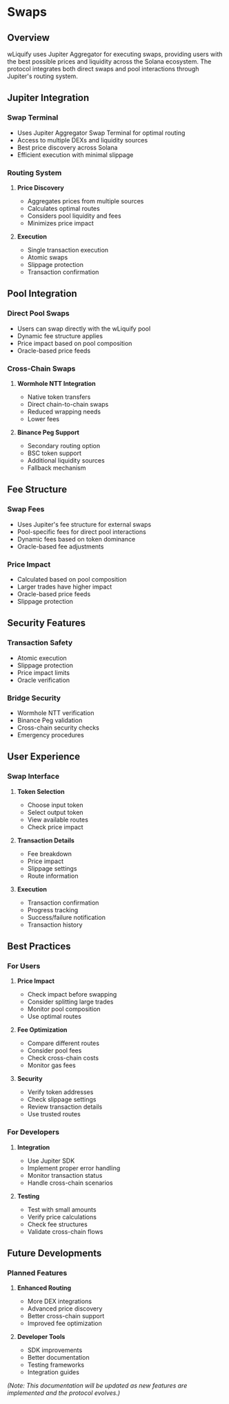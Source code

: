# Swaps

## Overview

wLiquify uses Jupiter Aggregator for executing swaps, providing users with the best possible prices and liquidity across the Solana ecosystem. The protocol integrates both direct swaps and pool interactions through Jupiter's routing system.

## Jupiter Integration

### Swap Terminal
- Uses Jupiter Aggregator Swap Terminal for optimal routing
- Access to multiple DEXs and liquidity sources
- Best price discovery across Solana
- Efficient execution with minimal slippage

### Routing System
1. **Price Discovery**
   - Aggregates prices from multiple sources
   - Calculates optimal routes
   - Considers pool liquidity and fees
   - Minimizes price impact

2. **Execution**
   - Single transaction execution
   - Atomic swaps
   - Slippage protection
   - Transaction confirmation

## Pool Integration

### Direct Pool Swaps
- Users can swap directly with the wLiquify pool
- Dynamic fee structure applies
- Price impact based on pool composition
- Oracle-based price feeds

### Cross-Chain Swaps
1. **Wormhole NTT Integration**
   - Native token transfers
   - Direct chain-to-chain swaps
   - Reduced wrapping needs
   - Lower fees

2. **Binance Peg Support**
   - Secondary routing option
   - BSC token support
   - Additional liquidity sources
   - Fallback mechanism

## Fee Structure

### Swap Fees
- Uses Jupiter's fee structure for external swaps
- Pool-specific fees for direct pool interactions
- Dynamic fees based on token dominance
- Oracle-based fee adjustments

### Price Impact
- Calculated based on pool composition
- Larger trades have higher impact
- Oracle-based price feeds
- Slippage protection

## Security Features

### Transaction Safety
- Atomic execution
- Slippage protection
- Price impact limits
- Oracle verification

### Bridge Security
- Wormhole NTT verification
- Binance Peg validation
- Cross-chain security checks
- Emergency procedures

## User Experience

### Swap Interface
1. **Token Selection**
   - Choose input token
   - Select output token
   - View available routes
   - Check price impact

2. **Transaction Details**
   - Fee breakdown
   - Price impact
   - Slippage settings
   - Route information

3. **Execution**
   - Transaction confirmation
   - Progress tracking
   - Success/failure notification
   - Transaction history

## Best Practices

### For Users
1. **Price Impact**
   - Check impact before swapping
   - Consider splitting large trades
   - Monitor pool composition
   - Use optimal routes

2. **Fee Optimization**
   - Compare different routes
   - Consider pool fees
   - Check cross-chain costs
   - Monitor gas fees

3. **Security**
   - Verify token addresses
   - Check slippage settings
   - Review transaction details
   - Use trusted routes

### For Developers
1. **Integration**
   - Use Jupiter SDK
   - Implement proper error handling
   - Monitor transaction status
   - Handle cross-chain scenarios

2. **Testing**
   - Test with small amounts
   - Verify price calculations
   - Check fee structures
   - Validate cross-chain flows

## Future Developments

### Planned Features
1. **Enhanced Routing**
   - More DEX integrations
   - Advanced price discovery
   - Better cross-chain support
   - Improved fee optimization

2. **Developer Tools**
   - SDK improvements
   - Better documentation
   - Testing frameworks
   - Integration guides

*(Note: This documentation will be updated as new features are implemented and the protocol evolves.)* 